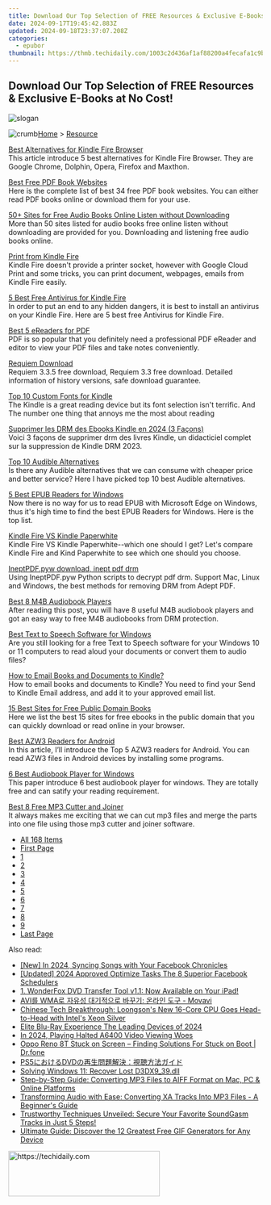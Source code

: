 ```yaml
---
title: Download Our Top Selection of FREE Resources & Exclusive E-Books at No Cost!
date: 2024-09-17T19:45:42.883Z
updated: 2024-09-18T23:37:07.208Z
categories:
  - epubor
thumbnail: https://thmb.techidaily.com/1003c2d436af1af88200a4fecafa1c9b55219d7d2c61adc69cde92d0a51179ae.jpg
---
```


## Download Our Top Selection of FREE Resources & Exclusive E-Books at No Cost!

![slogan](http://www.epubor.com/images/guide-banner-word.png)

![crumb](http://www.epubor.com/images/ol_home.png)[Home](https://tools.techidaily.com/epubor/products/) \> [Resource](https://tools.techidaily.com/epubor/products/)

[Best Alternatives for Kindle Fire Browser](https://tools.techidaily.com/epubor/products/)  
 This article introduce 5 best alternatives for Kindle Fire Browser. They are Google Chrome, Dolphin, Opera, Firefox and Maxthon.

[Best Free PDF Book Websites](https://tools.techidaily.com/epubor/products/)  
 Here is the complete list of best 34 free PDF book websites. You can either read PDF books online or download them for your use.

[50+ Sites for Free Audio Books Online Listen without Downloading](https://tools.techidaily.com/epubor/products/)  
 More than 50 sites listed for audio books free online listen without downloading are provided for you. Downloading and listening free audio books online.

[Print from Kindle Fire](https://tools.techidaily.com/epubor/products/)  
 Kindle Fire doesn't provide a printer socket, however with Google Cloud Print and some tricks, you can print document, webpages, emails from Kindle Fire easily.

[5 Best Free Antivirus for Kindle Fire](https://tools.techidaily.com/epubor/products/)  
 In order to put an end to any hidden dangers, it is best to install an antivirus on your Kindle Fire. Here are 5 best free Antivirus for Kindle Fire.

[Best 5 eReaders for PDF](https://tools.techidaily.com/epubor/reader/)  
 PDF is so popular that you definitely need a professional PDF eReader and editor to view your PDF files and take notes conveniently.

[Requiem Download](https://tools.techidaily.com/epubor/products/)  
 Requiem 3.3.5 free download, Requiem 3.3 free download. Detailed information of history versions, safe download guarantee.

[Top 10 Custom Fonts for Kindle](https://tools.techidaily.com/epubor/products/)  
 The Kindle is a great reading device but its font selection isn't terrific. And The number one thing that annoys me the most about reading

[Supprimer les DRM des Ebooks Kindle en 2024 (3 Façons)](http://www.epubor.com/supprimer-drm-amazon-kindle-azw-ebooks.html)  
 Voici 3 façons de supprimer drm des livres Kindle, un didacticiel complet sur la suppression de Kindle DRM 2023.

[Top 10 Audible Alternatives](https://tools.techidaily.com/epubor/products/)  
 Is there any Audible alternatives that we can consume with cheaper price and better service? Here I have picked top 10 best Audible alternatives.

[5 Best EPUB Readers for Windows](https://tools.techidaily.com/epubor/reader/)  
 Now there is no way for us to read EPUB with Microsoft Edge on Windows, thus it's high time to find the best EPUB Readers for Windows. Here is the top list.

[Kindle Fire VS Kindle Paperwhite](https://tools.techidaily.com/epubor/products/)  
 Kindle Fire VS Kindle Paperwhite--which one should I get? Let's compare Kindle Fire and Kind Paperwhite to see which one should you choose. 

[IneptPDF.pyw download, inept pdf drm](https://tools.techidaily.com/epubor/products/)  
 Using IneptPDF.pyw Python scripts to decrypt pdf drm. Support Mac, Linux and Windows, the best methods for removing DRM from Adept PDF.

[Best 8 M4B Audiobook Players](https://tools.techidaily.com/epubor/products/)  
 After reading this post, you will have 8 useful M4B audiobook players and got an easy way to free M4B audiobooks from DRM protection.

[Best Text to Speech Software for Windows](https://tools.techidaily.com/epubor/products/)  
 Are you still looking for a free Text to Speech software for your Windows 10 or 11 computers to read aloud your documents or convert them to audio files?

[How to Email Books and Documents to Kindle?](https://tools.techidaily.com/epubor/products/)  
 How to email books and documents to Kindle? You need to find your Send to Kindle Email address, and add it to your approved email list.

[15 Best Sites for Free Public Domain Books](https://tools.techidaily.com/epubor/products/)  
 Here we list the best 15 sites for free ebooks in the public domain that you can quickly download or read online in your browser.

[Best AZW3 Readers for Android](https://tools.techidaily.com/epubor/reader/)  
 In this article, I’ll introduce the Top 5 AZW3 readers for Android. You can read AZW3 files in Android devices by installing some programs.

[6 Best Audiobook Player for Windows](https://tools.techidaily.com/epubor/products/)  
 This paper introduce 6 best audiobook player for windows. They are totally free and can satify your reading requirement.

[Best 8 Free MP3 Cutter and Joiner](https://tools.techidaily.com/epubor/products/)  
 It always makes me exciting that we can cut mp3 files and merge the parts into one file using those mp3 cutter and joiner software.

* [All 168 Items](https://tools.techidaily.com/epubor/products/)
* [First Page](https://tools.techidaily.com/epubor/products/)
* [1](https://tools.techidaily.com/epubor/products/)
* [2](https://tools.techidaily.com/epubor/products/)
* [3](https://tools.techidaily.com/epubor/products/)
* [4](https://tools.techidaily.com/epubor/products/)
* [5](https://tools.techidaily.com/epubor/products/)
* [6](https://tools.techidaily.com/epubor/products/)
* [7](https://tools.techidaily.com/epubor/products/)
* [8](https://tools.techidaily.com/epubor/products/)
* [9](https://tools.techidaily.com/epubor/products/)
* [Last Page](https://tools.techidaily.com/epubor/products/)

<ins class="adsbygoogle"
     style="display:block"
     data-ad-format="autorelaxed"
     data-ad-client="ca-pub-7571918770474297"
     data-ad-slot="1223367746"></ins>

<ins class="adsbygoogle"
     style="display:block"
     data-ad-client="ca-pub-7571918770474297"
     data-ad-slot="8358498916"
     data-ad-format="auto"
     data-full-width-responsive="true"></ins>

<span class="atpl-alsoreadstyle">Also read:</span>
<div><ul>
<li><a href="https://facebook-video-files.techidaily.com/new-in-2024-syncing-songs-with-your-facebook-chronicles/"><u>[New] In 2024, Syncing Songs with Your Facebook Chronicles</u></a></li>
<li><a href="https://facebook-clips.techidaily.com/updated-2024-approved-optimize-tasks-the-8-superior-facebook-schedulers/"><u>[Updated] 2024 Approved Optimize Tasks The 8 Superior Facebook Schedulers</u></a></li>
<li><a href="https://discover-bits.techidaily.com/1-wonderfox-dvd-transfer-tool-v11-now-available-on-your-ipad/"><u>1. WonderFox DVD Transfer Tool v1.1: Now Available on Your iPad!</u></a></li>
<li><a href="https://win-amazing.techidaily.com/1726227279200-avi-wma-movavi/"><u>AVI를 WMA로 자유성 대기적으로 바꾸기: 온라인 도구 - Movavi</u></a></li>
<li><a href="https://hardware-help.techidaily.com/chinese-tech-breakthrough-loongsons-new-16-core-cpu-goes-head-to-head-with-intels-xeon-silver/"><u>Chinese Tech Breakthrough: Loongson's New 16-Core CPU Goes Head-to-Head with Intel's Xeon Silver</u></a></li>
<li><a href="https://extra-information.techidaily.com/elite-blu-ray-experience-the-leading-devices-of-2024/"><u>Elite Blu-Ray Experience The Leading Devices of 2024</u></a></li>
<li><a href="https://extra-support.techidaily.com/in-2024-playing-halted-a6400-video-viewing-woes/"><u>In 2024, Playing Halted A6400 Video Viewing Woes</u></a></li>
<li><a href="https://fix-guide.techidaily.com/oppo-reno-8t-stuck-on-screen-finding-solutions-for-stuck-on-boot-drfone-by-drfone-fix-android-problems-fix-android-problems/"><u>Oppo Reno 8T Stuck on Screen – Finding Solutions For Stuck on Boot | Dr.fone</u></a></li>
<li><a href="https://discover-bits.techidaily.com/ps5dvd/"><u>PS5におけるDVDの再生問題解決：視聴方法ガイド</u></a></li>
<li><a href="https://win11.techidaily.com/solving-windows-11-recover-lost-d3dx939dll/"><u>Solving Windows 11: Recover Lost D3DX9_39.dll</u></a></li>
<li><a href="https://discover-bits.techidaily.com/step-by-step-guide-converting-mp3-files-to-aiff-format-on-mac-pc-and-online-platforms/"><u>Step-by-Step Guide: Converting MP3 Files to AIFF Format on Mac, PC & Online Platforms</u></a></li>
<li><a href="https://discover-bits.techidaily.com/transforming-audio-with-ease-converting-xa-tracks-into-mp3-files-a-beginners-guide/"><u>Transforming Audio with Ease: Converting XA Tracks Into MP3 Files - A Beginner's Guide</u></a></li>
<li><a href="https://discover-bits.techidaily.com/trustworthy-techniques-unveiled-secure-your-favorite-soundgasm-tracks-in-just-5-steps/"><u>Trustworthy Techniques Unveiled: Secure Your Favorite SoundGasm Tracks in Just 5 Steps!</u></a></li>
<li><a href="https://discover-bits.techidaily.com/ultimate-guide-discover-the-12-greatest-free-gif-generators-for-any-device/"><u>Ultimate Guide: Discover the 12 Greatest Free GIF Generators for Any Device</u></a></li>
</ul></div>

<!-- affiliate ads begin -->
<a href="https://aligracehair.sjv.io/c/5597632/2080342/19272" target="_top" id="2080342">
  <img src="//a.impactradius-go.com/display-ad/19272-2080342" border="0" alt="https://techidaily.com" width="300" height="90"/>
</a>
<img height="0" width="0" src="https://aligracehair.sjv.io/i/5597632/2080342/19272" style="position:absolute;visibility:hidden;" border="0" />
<!-- affiliate ads end -->

